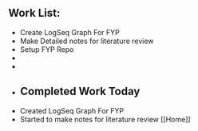 ## **Work List:**
- Create LogSeq Graph For FYP
- Make Detailed notes for literature review
- Setup FYP Repo
-
-
- ## **Completed Work Today**
- Created LogSeq Graph For FYP
- Started to make notes for literature review [[Home]]